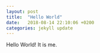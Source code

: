 ```yaml
---
layout: post
title:  "Hello World"
date:   2018-08-14 22:10:06 +0200
categories: jekyll update
---
```

Hello World!
It is me.
